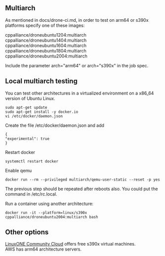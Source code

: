 
## Multiarch

As mentioned in docs/drone-ci.md, in order to test on arm64 or s390x platforms specify one of these images:

cppalliance/droneubuntu1204:multiarch  
cppalliance/droneubuntu1404:multiarch  
cppalliance/droneubuntu1604:multiarch  
cppalliance/droneubuntu1804:multiarch  
cppalliance/droneubuntu2004:multiarch  

Include the parameter arch="arm64" or arch="s390x" in the job spec.

## Local multiarch testing

You can test other architectures in a virtualized environment on a x86_64 version of Ubuntu Linux.

```
sudo apt-get update
sudo apt-get install -y docker.io 
vi /etc/docker/daemon.json
```

Create the file /etc/docker/daemon.json and add  

```
{
"experimental": true
}
```
Restart docker
```
systemctl restart docker
```

Enable qemu
```
docker run --rm --privileged multiarch/qemu-user-static --reset -p yes
```

The previous step should be repeated after reboots also. You could put the command in /etc/rc.local.    

Run a container using another architecture:
```
docker run -it --platform=linux/s390x cppalliance/droneubuntu2004:multiarch bash
```

## Other options

[LinuxONE Community Cloud](https://linuxone.cloud.marist.edu/#/login) offers free s390x virtual machines.   
AWS has arm64 architecture servers.  



